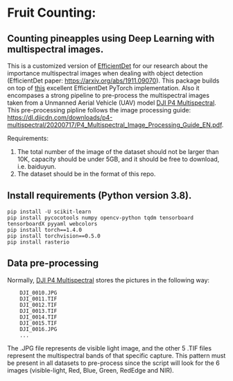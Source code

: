 # Fruit Counting:
## Counting pineapples using Deep Learning with multispectral images.
This is a customized version of [EfficientDet](https://arxiv.org/abs/1911.09070) for our research about the importance multispectral images when dealing with object detection (EfficientDet paper: https://arxiv.org/abs/1911.09070). This package builds on top of [this](https://github.com/zylo117/Yet-Another-EfficientDet-Pytorch) excellent EfficientDet PyTorch implementation. 
Also it encompases a strong pipeline to pre-process the multispectral images taken from a Unmanned Aerial Vehicle (UAV) model [DJI P4 Multispectral](https://www.dji.com/p4-multispectral). This pre-processing pipline follows the image processing guide: https://dl.djicdn.com/downloads/p4-multispectral/20200717/P4_Multispectral_Image_Processing_Guide_EN.pdf.

Requirements:

1. The total number of the image of the dataset should not be larger than 10K, capacity should be under 5GB, and it should be free to download, i.e. baiduyun.
2. The dataset should be in the format of this repo.

## Install requirements (Python version 3.8).
    pip install -U scikit-learn
    pip install pycocotools numpy opencv-python tqdm tensorboard tensorboardX pyyaml webcolors
    pip install torch==1.4.0
    pip install torchvision==0.5.0
    pip install rasterio

## Data pre-processing
Normally, [DJI P4 Multispectral](https://www.dji.com/p4-multispectral) stores the pictures in the following way:

        DJI_0010.JPG
        DJI_0011.TIF
        DJI_0012.TIF
        DJI_0013.TIF
        DJI_0014.TIF
        DJI_0015.TIF
        DJI_0016.JPG
        ...

The .JPG file represents de visible light image, and the other 5 .TIF files represent the multispectral bands of that specific capture. This pattern must be present in all datasets to pre-process since the script will look for the 6 images (visible-light, Red, Blue, Green, RedEdge and NIR).   
